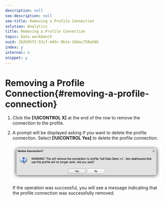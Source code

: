 ```yaml
---
description: null
seo-description: null
seo-title: Removing a Profile Connection
solution: Analytics
title: Removing a Profile Connection
topic: Data workbench
uuid: 2b2b95f2-53cf-449c-9b1e-1b8ac758a58b
index: y
internal: n
snippet: y
---
```


# Removing a Profile Connection{#removing-a-profile-connection}

1. Click the **[!UICONTROL X]** at the end of the row to remove the connection to the profile.
1. A prompt will be displayed asking if you want to delete the profile connection. Select **[!UICONTROL Yes]** to delete the profile connection.

   ![](assets/delete_connection.png)

   If the operation was successful, you will see a message indicating that the profile connection was successfully removed. 
